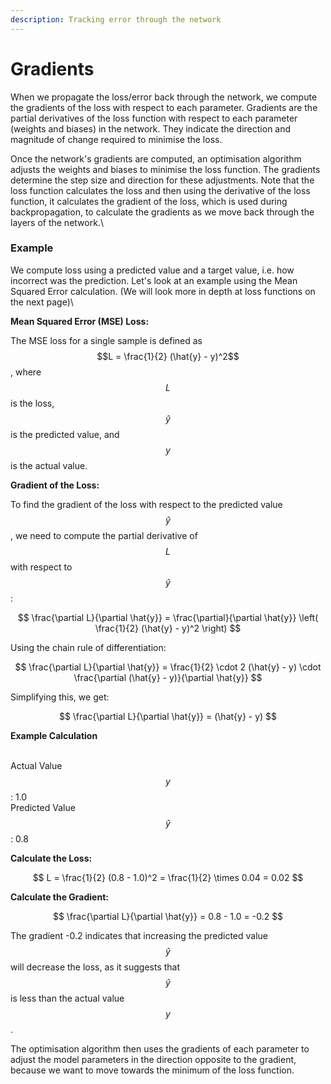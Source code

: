 ```yaml
---
description: Tracking error through the network
---
```


# Gradients

When we propagate the loss/error back through the network, we compute the gradients of the loss with respect to each parameter. Gradients are the partial derivatives of the loss function with respect to each parameter (weights and biases) in the network. They indicate the direction and magnitude of change required to minimise the loss.

Once the network's gradients are computed, an optimisation algorithm adjusts the weights and biases to minimise the loss function. The gradients determine the step size and direction for these adjustments. Note that the loss function calculates the loss and then using the derivative of the loss function, it calculates the gradient of the loss, which is used during backpropagation, to calculate the gradients as we move back through the layers of the network.\


### Example

We compute loss using a predicted value and a target value, i.e. how incorrect was the prediction. Let's look at an example using the Mean Squared Error calculation. (We will look more in depth at loss functions on the next page)\


**Mean Squared Error (MSE) Loss:**

The MSE loss for a single sample is defined as $$L = \frac{1}{2} (\hat{y} - y)^2$$, where $$L$$ is the loss, $$\hat{y}$$ is the predicted value, and $$y$$ is the actual value.

**Gradient of the Loss:**

To find the gradient of the loss with respect to the predicted value $$\hat{y}$$, we need to compute the partial derivative of $$L$$ with respect to $$\hat{y}$$:

$$
\frac{\partial L}{\partial \hat{y}} = \frac{\partial}{\partial \hat{y}} \left( \frac{1}{2} (\hat{y} - y)^2 \right)
$$

Using the chain rule of differentiation:

$$
\frac{\partial L}{\partial \hat{y}} = \frac{1}{2} \cdot 2 (\hat{y} - y) \cdot \frac{\partial (\hat{y} - y)}{\partial \hat{y}}
$$

Simplifying this, we get:

$$
\frac{\partial L}{\partial \hat{y}} = (\hat{y} - y)
$$

**Example Calculation**

\
Actual Value $$y$$: 1.0\
Predicted Value $$\hat{y}$$: 0.8

**Calculate the Loss:**

$$
L = \frac{1}{2} (0.8 - 1.0)^2 = \frac{1}{2} \times 0.04 = 0.02
$$

**Calculate the Gradient:**

$$
\frac{\partial L}{\partial \hat{y}} = 0.8 - 1.0 = -0.2
$$

The gradient -0.2 indicates that increasing the predicted value $$\hat{y}$$ will decrease the loss, as it suggests that $$\hat{y}$$ is less than the actual value $$y$$.

The optimisation algorithm then uses the gradients of each parameter to adjust the model parameters in the direction opposite to the gradient, because we want to move towards the minimum of the loss function.
